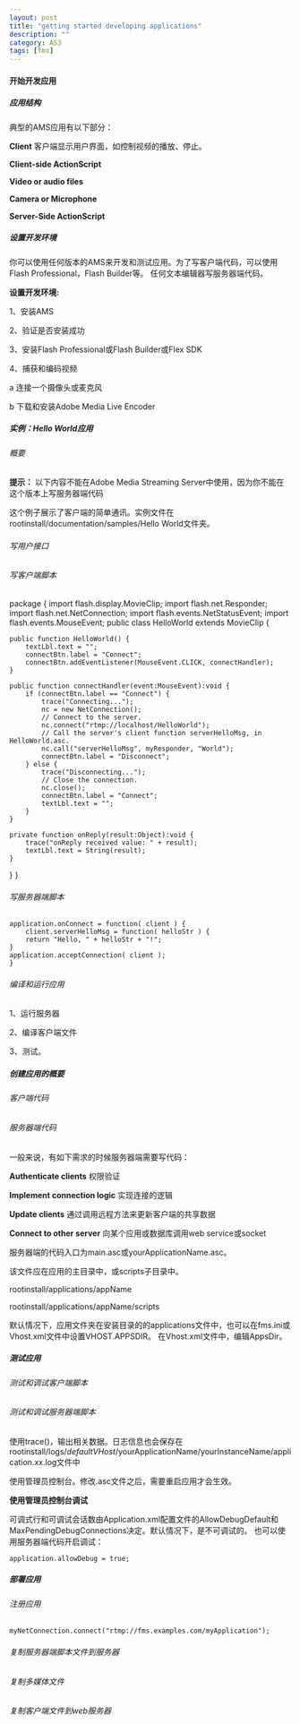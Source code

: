 ```yaml
---
layout: post
title: "getting started developing applications"
description: ""
category: AS3
tags: [fms]
---
```


#### 开始开发应用


##### 应用结构

典型的AMS应用有以下部分：

**Client** 客户端显示用户界面，如控制视频的播放、停止。

**Client-side ActionScript** 

**Video or audio files**

**Camera or Microphone**

**Server-Side ActionScript**



##### 设置开发环境

你可以使用任何版本的AMS来开发和测试应用。为了写客户端代码，可以使用Flash Professional，Flash Builder等。
任何文本编辑器写服务器端代码。

**设置开发环境:**

1、安装AMS

2、验证是否安装成功

3、安装Flash Professional或Flash Builder或Flex SDK

4、捕获和编码视频

a 连接一个摄像头或麦克风

b 下载和安装Adobe Media Live Encoder


##### 实例：Hello World应用

###### 概要

**提示：** 以下内容不能在Adobe Media Streaming Server中使用，因为你不能在这个版本上写服务器端代码

这个例子展示了客户端的简单通讯。实例文件在rootinstall/documentation/samples/Hello World文件夹。

###### 写用户接口

###### 写客户端脚本

package {
import flash.display.MovieClip;
import flash.net.Responder;
import flash.net.NetConnection;
import flash.events.NetStatusEvent;
import flash.events.MouseEvent;
public class HelloWorld extends MovieClip {

	public function HelloWorld() {
		textLbl.text = "";
		connectBtn.label = "Connect";
		connectBtn.addEventListener(MouseEvent.CLICK, connectHandler);
	}

	public function connectHandler(event:MouseEvent):void {
		if (connectBtn.label == "Connect") {
			trace("Connecting...");
			nc = new NetConnection();
			// Connect to the server.
			nc.connect("rtmp://localhost/HelloWorld");
			// Call the server's client function serverHelloMsg, in HelloWorld.asc.
			nc.call("serverHelloMsg", myResponder, "World");
			connectBtn.label = "Disconnect";
		} else {
			trace("Disconnecting...");
			// Close the connection.
			nc.close();
			connectBtn.label = "Connect";
			textLbl.text = "";
		}
	}

	private function onReply(result:Object):void {
		trace("onReply received value: " + result);
		textLbl.text = String(result);
	}

}
}



###### 写服务器端脚本

	application.onConnect = function( client ) {
		client.serverHelloMsg = function( helloStr ) {
		return "Hello, " + helloStr + "!";
	}
	application.acceptConnection( client );
	}

###### 编译和运行应用

1、运行服务器

2、编译客户端文件

3、测试。


##### 创建应用的概要


###### 客户端代码

###### 服务器端代码

一般来说，有如下需求的时候服务器端需要写代码：

**Authenticate clients** 权限验证

**Implement connection logic** 实现连接的逻辑

**Update clients** 通过调用远程方法来更新客户端的共享数据

**Connect to other server**  向某个应用或数据库调用web service或socket

服务器端的代码入口为main.asc或yourApplicationName.asc。

该文件应在应用的主目录中，或scripts子目录中。

rootinstall/applications/appName

rootinstall/applications/appName/scripts

默认情况下，应用文件夹在安装目录的的applications文件中，也可以在fms.ini或Vhost.xml文件中设置VHOST.APPSDIR。
在Vhost.xml文件中，编辑AppsDir。



##### 测试应用

###### 测试和调试客户端脚本 


###### 测试和调试服务器端脚本

使用trace()，输出相关数据。日志信息也会保存在rootinstall/logs/_defaultVHost_/yourApplicationName/yourInstanceName/application.xx.log文件中

使用管理员控制台。修改.asc文件之后，需要重启应用才会生效。


**使用管理员控制台调试**

可调式行和可调试会话数由Application.xml配置文件的AllowDebugDefault和MaxPendingDebugConnections决定。默认情况下，是不可调试的。
也可以使用服务器端代码开启调试：

	application.allowDebug = true;
	


##### 部署应用

###### 注册应用

	myNetConnection.connect("rtmp://fms.examples.com/myApplication");
	
	

###### 复制服务器端脚本文件到服务器

###### 复制多媒体文件

###### 复制客户端文件到web服务器

